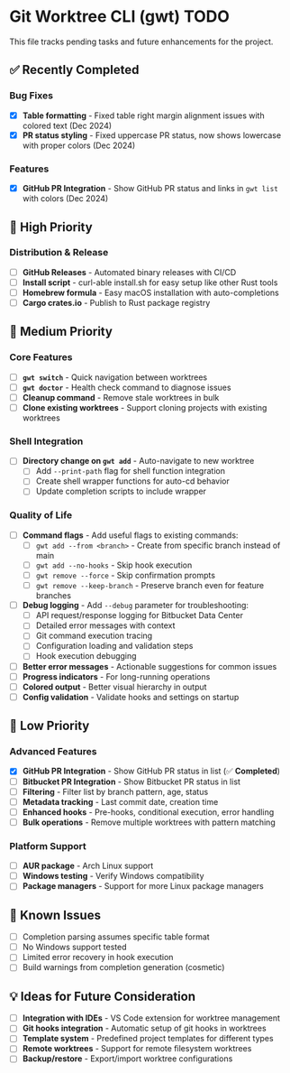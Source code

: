 # Git Worktree CLI (gwt) TODO

This file tracks pending tasks and future enhancements for the project.

## ✅ Recently Completed

### Bug Fixes
- [x] **Table formatting** - Fixed table right margin alignment issues with colored text (Dec 2024)
- [x] **PR status styling** - Fixed uppercase PR status, now shows lowercase with proper colors (Dec 2024)

### Features  
- [x] **GitHub PR Integration** - Show GitHub PR status and links in `gwt list` with colors (Dec 2024)

## 🎯 High Priority

### Distribution & Release
- [ ] **GitHub Releases** - Automated binary releases with CI/CD
- [ ] **Install script** - curl-able install.sh for easy setup like other Rust tools
- [ ] **Homebrew formula** - Easy macOS installation with auto-completions
- [ ] **Cargo crates.io** - Publish to Rust package registry

## 🔧 Medium Priority  

### Core Features
- [ ] **`gwt switch`** - Quick navigation between worktrees
- [ ] **`gwt doctor`** - Health check command to diagnose issues
- [ ] **Cleanup command** - Remove stale worktrees in bulk
- [ ] **Clone existing worktrees** - Support cloning projects with existing worktrees

### Shell Integration
- [ ] **Directory change on `gwt add`** - Auto-navigate to new worktree
  - [ ] Add `--print-path` flag for shell function integration
  - [ ] Create shell wrapper functions for auto-cd behavior
  - [ ] Update completion scripts to include wrapper

### Quality of Life
- [ ] **Command flags** - Add useful flags to existing commands:
  - [ ] `gwt add --from <branch>` - Create from specific branch instead of main
  - [ ] `gwt add --no-hooks` - Skip hook execution
  - [ ] `gwt remove --force` - Skip confirmation prompts
  - [ ] `gwt remove --keep-branch` - Preserve branch even for feature branches
- [ ] **Debug logging** - Add `--debug` parameter for troubleshooting:
  - [ ] API request/response logging for Bitbucket Data Center
  - [ ] Detailed error messages with context
  - [ ] Git command execution tracing
  - [ ] Configuration loading and validation steps
  - [ ] Hook execution debugging
- [ ] **Better error messages** - Actionable suggestions for common issues
- [ ] **Progress indicators** - For long-running operations
- [ ] **Colored output** - Better visual hierarchy in output
- [ ] **Config validation** - Validate hooks and settings on startup

## 🚀 Low Priority

### Advanced Features
- [x] **GitHub PR Integration** - Show GitHub PR status in list (✅ **Completed**)
- [ ] **Bitbucket PR Integration** - Show Bitbucket PR status in list  
- [ ] **Filtering** - Filter list by branch pattern, age, status
- [ ] **Metadata tracking** - Last commit date, creation time
- [ ] **Enhanced hooks** - Pre-hooks, conditional execution, error handling
- [ ] **Bulk operations** - Remove multiple worktrees with pattern matching

### Platform Support
- [ ] **AUR package** - Arch Linux support
- [ ] **Windows testing** - Verify Windows compatibility
- [ ] **Package managers** - Support for more Linux package managers

## 🐛 Known Issues

- [ ] Completion parsing assumes specific table format
- [ ] No Windows support tested
- [ ] Limited error recovery in hook execution
- [ ] Build warnings from completion generation (cosmetic)

## 💡 Ideas for Future Consideration

- [ ] **Integration with IDEs** - VS Code extension for worktree management
- [ ] **Git hooks integration** - Automatic setup of git hooks in worktrees
- [ ] **Template system** - Predefined project templates for different types
- [ ] **Remote worktrees** - Support for remote filesystem worktrees
- [ ] **Backup/restore** - Export/import worktree configurations